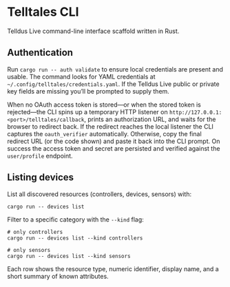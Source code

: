 # Telltales CLI

Telldus Live command-line interface scaffold written in Rust.

## Authentication

Run `cargo run -- auth validate` to ensure local credentials are present and usable. The command looks for YAML credentials at `~/.config/telltales/credentials.yaml`. If the Telldus Live public or private key fields are missing you’ll be prompted to supply them.

When no OAuth access token is stored—or when the stored token is rejected—the CLI spins up a temporary HTTP listener on `http://127.0.0.1:<port>/telltales/callback`, prints an authorization URL, and waits for the browser to redirect back. If the redirect reaches the local listener the CLI captures the `oauth_verifier` automatically. Otherwise, copy the final redirect URL (or the code shown) and paste it back into the CLI prompt. On success the access token and secret are persisted and verified against the `user/profile` endpoint.

## Listing devices

List all discovered resources (controllers, devices, sensors) with:

```
cargo run -- devices list
```

Filter to a specific category with the `--kind` flag:

```
# only controllers
cargo run -- devices list --kind controllers

# only sensors
cargo run -- devices list --kind sensors
```

Each row shows the resource type, numeric identifier, display name, and a short summary of known attributes.
